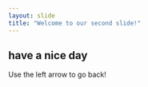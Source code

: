 ```yaml
---
layout: slide
title: "Welcome to our second slide!"
---
```

have a nice day
---
Use the left arrow to go back!
